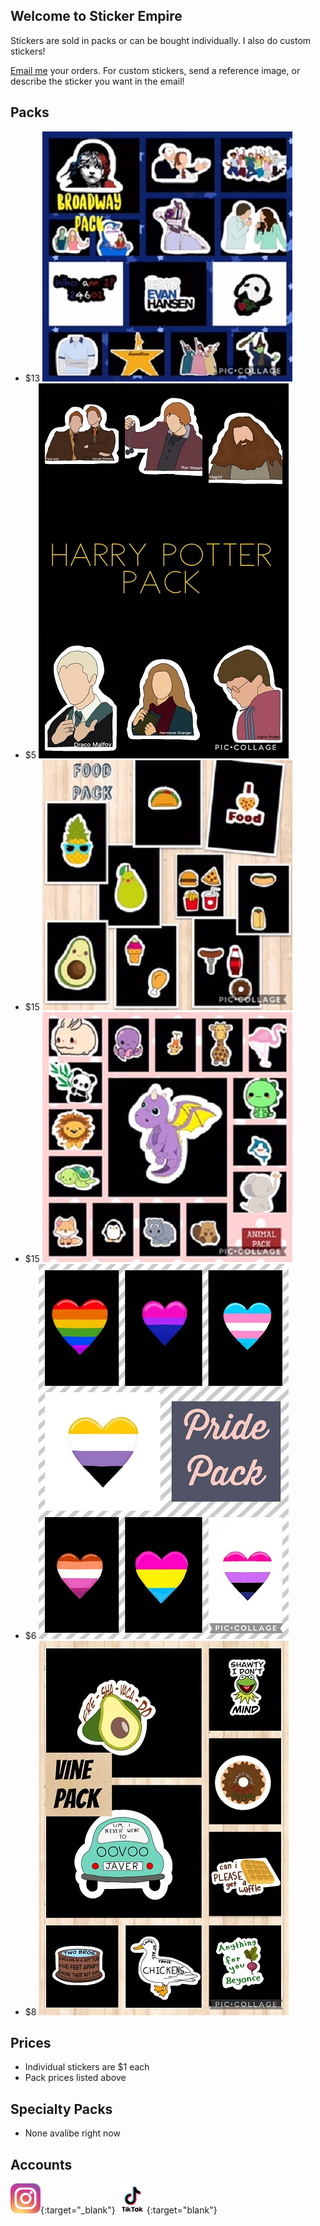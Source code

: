 ## Welcome to Sticker Empire

Stickers are sold in packs or can be bought individually. I also do custom stickers!

[Email me](mailto:StickerEmpire@liskfamily.com) your orders. For custom stickers, send a reference image, or describe the sticker you want in the email! 


## Packs

- $13 ![broadway pack](BroadwayPack.jpg)
- $5 ![harry potter pack](HarryPotterPack.jpg)
- $15 ![food pack](FoodPack.jpg)
- $15 ![animal pack](AnimalPack.jpg)
- $6 ![pride flag hearts pack](PridePack.jpg) 
- $8 ![Vines pack](VinePack.jpg)

## Prices

- Individual stickers are $1 each
- Pack prices listed above
## Specialty Packs
- None avalibe right now
## Accounts
[![Instagram](instagram.png)](https://instragram.com/stick_erempire){:target="_blank"}
[![TikTok](tiktok.png)](https://www.tiktok.com/@stick_erempire_){:target="blank"}